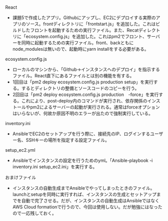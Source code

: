 React
- 課題5で作成したアプリ。Githubにアップし、EC2にデプロイする実際のアプリのソース。frontディレクトリに「frontstart.js」を追加した。これはビルドしたフロントを起動するための実行ファイル。また、Recatディレクトリに「ecosystem.config.js」を追加した。これはpm2でフロント、サーバーを同時に起動するための実行ファイル。front、backともにnode_modulesは無いので、起動時にyarn installをする必要がある。

ecosystem.config.js
- ローカルのマシンから、「Github→インスタンスへのデプロイ」を指示するファイル。React直下にあるファイルとは別の機能を有する。
- 1回目は「pm2 deploy ecosystem.config.js production setup」を実行する。するとディレクトリの整備とソースコードのコピーを行う。
- 2回目は「pm2 deploy ecosystem.config.js production　-force」を実行する。これにより、post-deploy内のコマンドが実行され、依存関係のインストールやpm2によるサーバーの起動が実行される。通常はforceオプションはいらないが、何故か原因不明のエラーが出たので強制実行している。

inventory.ini
- AnsibleでEC2のセットアップを行う際に、接続先のIP、ログインするユーザー名、SSHキーの場所を指定する設定ファイル。

setup_ec2.yml
- Ansibleでインスタンスの設定を行うためのyml。「Ansible-playbook -i inventory.ini setup_ec2.ini」を実行する。

おまけファイル
- インスタンスの自動生成までAnsibleでやってしまったときのファイル。launchとsetupを同時に実行すれば、インスタンスの生成とセットアップまでを自動で完了させる。だが、インスタンスの自動生成はAnsibleではなくAWS Cloud formationで行うので、今回は使用しない。だが勉強にはなったので一応残しておく。